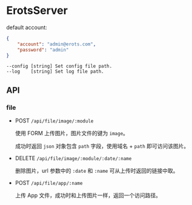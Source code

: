 # ErotsServer

default account:
```json
{
    "account": "admin@erots.com",
    "password": "admin"
}
```

```
--config [string] Set config file path.
--log    [string] Set log file path.
```


## API

### file

- POST `/api/file/image/:module`

    使用 FORM 上传图片，图片文件的键为 `image`。

    成功时返回 `json` 对象包含 `path` 字段，使用域名 + `path` 即可访问该图片。

- DELETE `/api/file/image/:module/:date/:name`

    删除图片，url 参数中的 `:date` 和 `:name` 可从上传时返回的链接中取。

- POST `/api/file/app/:name`

    上传 App 文件，成功时和上传图片一样，返回一个访问路径。

